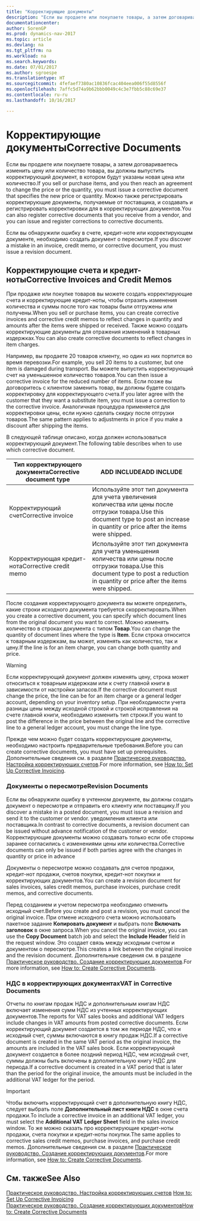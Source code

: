 ```yaml
---
title: "Корректирующие документы"
description: "Если вы продаете или покупаете товары, а затем договариваетесь изменить цену или количество товара, вы должны выпустить корректирующий документ, в котором будут указаны новая цена или количество. Можно также регистрировать корректирующие документы, получаемые от поставщика, и создавать и регистрировать корректировки для в корректирующих документов."
documentationcenter: 
author: SorenGP
ms.prod: dynamics-nav-2017
ms.topic: article
ms.devlang: na
ms.tgt_pltfrm: na
ms.workload: na
ms.search.keywords: 
ms.date: 07/01/2017
ms.author: sgroespe
ms.translationtype: HT
ms.sourcegitcommit: 4fefaef7380ac10836fcac404eea006f55d8556f
ms.openlocfilehash: 7affc5d74a9b62bbb0049c4c3e7fbb5c88c69e37
ms.contentlocale: ru-ru
ms.lasthandoff: 10/16/2017

---
```

# <a name="corrective-documents"></a><span data-ttu-id="37f75-104">Корректирующие документы</span><span class="sxs-lookup"><span data-stu-id="37f75-104">Corrective Documents</span></span>
<span data-ttu-id="37f75-105">Если вы продаете или покупаете товары, а затем договариваетесь изменить цену или количество товара, вы должны выпустить корректирующий документ, в котором будут указаны новая цена или количество.</span><span class="sxs-lookup"><span data-stu-id="37f75-105">If you sell or purchase items, and you then reach an agreement to change the price or the quantity, you must issue a corrective document that specifies the new price or quantity.</span></span> <span data-ttu-id="37f75-106">Можно также регистрировать корректирующие документы, получаемые от поставщика, и создавать и регистрировать корректировки для в корректирующих документов.</span><span class="sxs-lookup"><span data-stu-id="37f75-106">You can also register corrective documents that you receive from a vendor, and you can issue and register corrections to corrective documents.</span></span>  
  
 <span data-ttu-id="37f75-107">Если вы обнаружили ошибку в счете, кредит-ноте или корректирующем документе, необходимо создать документ о пересмотре.</span><span class="sxs-lookup"><span data-stu-id="37f75-107">If you discover a mistake in an invoice, credit memo, or corrective document, you must issue a revision document.</span></span>  
  
## <a name="corrective-invoices-and-credit-memos"></a><span data-ttu-id="37f75-108">Корректирующие счета и кредит-ноты</span><span class="sxs-lookup"><span data-stu-id="37f75-108">Corrective Invoices and Credit Memos</span></span>  
 <span data-ttu-id="37f75-109">При продаже или покупке товаров вы можете создать корректирующие счета и корректирующие кредит-ноты, чтобы отразить изменения количества и суммы после того как товары были отгружены или получены.</span><span class="sxs-lookup"><span data-stu-id="37f75-109">When you sell or purchase items, you can create corrective invoices and corrective credit memos to reflect changes in quantity and amounts after the items were shipped or received.</span></span> <span data-ttu-id="37f75-110">Также можно создать корректирующие документы для отражения изменений в товарных издержках.</span><span class="sxs-lookup"><span data-stu-id="37f75-110">You can also create corrective documents to reflect changes in item charges.</span></span>  
  
 <span data-ttu-id="37f75-111">Например, вы продаете 20 товаров клиенту, но один из них портится во время перевозки.</span><span class="sxs-lookup"><span data-stu-id="37f75-111">For example, you sell 20 items to a customer, but one item is damaged during transport.</span></span> <span data-ttu-id="37f75-112">Вы можете выпустить корректирующий счет на уменьшенное количество товаров.</span><span class="sxs-lookup"><span data-stu-id="37f75-112">You can then issue a corrective invoice for the reduced number of items.</span></span> <span data-ttu-id="37f75-113">Если позже вы договоритесь с клиентом заменить товар, вы должны будете создать корректировку для корректирующего счета.</span><span class="sxs-lookup"><span data-stu-id="37f75-113">If you later agree with the customer that they want a substitute item, you must issue a correction to the corrective invoice.</span></span> <span data-ttu-id="37f75-114">Аналогичная процедура применяется для корректировки цены, если нужно сделать скидку после отгрузки товаров.</span><span class="sxs-lookup"><span data-stu-id="37f75-114">The same pattern applies to adjustments in price if you make a discount after shipping the items.</span></span>  
  
 <span data-ttu-id="37f75-115">В следующей таблице описано, когда должен использоваться корректирующий документ.</span><span class="sxs-lookup"><span data-stu-id="37f75-115">The following table describes when to use which corrective document.</span></span>  
  
|<span data-ttu-id="37f75-116">Тип корректирующего документа</span><span class="sxs-lookup"><span data-stu-id="37f75-116">Corrective document type</span></span>|<span data-ttu-id="37f75-117">ADD INCLUDE<!--[!INCLUDE[bp_tabledescription](../../includes/bp_tabledescription_md.md)]--></span><span class="sxs-lookup"><span data-stu-id="37f75-117">ADD INCLUDE<!--[!INCLUDE[bp_tabledescription](../../includes/bp_tabledescription_md.md)]--></span></span>|  
|------------------------------|---------------------------------------|  
|<span data-ttu-id="37f75-118">Корректирующий счет</span><span class="sxs-lookup"><span data-stu-id="37f75-118">Corrective invoice</span></span>|<span data-ttu-id="37f75-119">Используйте этот тип документа для учета увеличения количества или цены после отгрузки товара.</span><span class="sxs-lookup"><span data-stu-id="37f75-119">Use this document type to post an increase in quantity or price after the items were shipped.</span></span>|  
|<span data-ttu-id="37f75-120">Корректирующая кредит-нота</span><span class="sxs-lookup"><span data-stu-id="37f75-120">Corrective credit memo</span></span>|<span data-ttu-id="37f75-121">Используйте этот тип документа для учета уменьшения количества или цены после отгрузки товара.</span><span class="sxs-lookup"><span data-stu-id="37f75-121">Use this document type to post a reduction in quantity or price after the items were shipped.</span></span>|  
  
 <span data-ttu-id="37f75-122">После создания корректирующего документа вы можете определить, какие строки исходного документа требуется скорректировать.</span><span class="sxs-lookup"><span data-stu-id="37f75-122">When you create a corrective document, you can specify which document lines from the original document you want to correct.</span></span> <span data-ttu-id="37f75-123">Можно изменять количество в строках документа с типом **Товар**.</span><span class="sxs-lookup"><span data-stu-id="37f75-123">You can change the quantity of document lines where the type is **Item**.</span></span> <span data-ttu-id="37f75-124">Если строка относится к товарным издержкам, вы может, изменять как количество, так и цену.</span><span class="sxs-lookup"><span data-stu-id="37f75-124">If the line is for an item charge, you can change both quantity and price.</span></span>  
  
> [!WARNING]  
>  <span data-ttu-id="37f75-125">Если корректирующий документ должен изменять цену, строка может относиться к товарным издержкам или к счету главной книги в зависимости от настройки запасов.</span><span class="sxs-lookup"><span data-stu-id="37f75-125">If the corrective document must change the price, the line can be for an item charge or a general ledger account, depending on your inventory setup.</span></span> <span data-ttu-id="37f75-126">При необходимости учета разницы цены между исходной строкой и строкой исправления на счете главной книги, необходимо изменить тип строки.</span><span class="sxs-lookup"><span data-stu-id="37f75-126">If you want to post the difference in the price between the original line and the corrective line to a general ledger account, you must change the line type.</span></span>  
  
 <span data-ttu-id="37f75-127">Прежде чем можно будет создать корректирующие документы, необходимо настроить предварительные требования.</span><span class="sxs-lookup"><span data-stu-id="37f75-127">Before you can create corrective documents, you must have set up prerequisites.</span></span> <span data-ttu-id="37f75-128">Дополнительные сведения см. в разделе [Практическое руководство. Настройка корректирующих счетов](how-to-set-up-corrective-invoicing.md).</span><span class="sxs-lookup"><span data-stu-id="37f75-128">For more information, see [How to: Set Up Corrective Invoicing](how-to-set-up-corrective-invoicing.md).</span></span>  
  
### <a name="revision-documents"></a><span data-ttu-id="37f75-129">Документы о пересмотре</span><span class="sxs-lookup"><span data-stu-id="37f75-129">Revision Documents</span></span>  
 <span data-ttu-id="37f75-130">Если вы обнаружили ошибку в учтенном документе, вы должны создать документ о пересмотре и отправить его клиенту или поставщику.</span><span class="sxs-lookup"><span data-stu-id="37f75-130">If you discover a mistake in a posted document, you must issue a revision and send it to the customer or vendor.</span></span> <span data-ttu-id="37f75-131">уведомления клиента или поставщика.</span><span class="sxs-lookup"><span data-stu-id="37f75-131">In contrast to corrective documents, a revision document can be issued without advance notification of the customer or vendor.</span></span> <span data-ttu-id="37f75-132">Корректирующие документы можно создавать только если обе стороны заранее согласились с изменениями цены или количества.</span><span class="sxs-lookup"><span data-stu-id="37f75-132">Corrective documents can only be issued if both parties agree with the changes in quantity or price in advance</span></span>  
  
 <span data-ttu-id="37f75-133">Документы о пересмотре можно создавать для счетов продажи, кредит-нот продажи, счетов покупки, кредит-нот покупки и корректирующих документов.</span><span class="sxs-lookup"><span data-stu-id="37f75-133">You can create a revision document for sales invoices, sales credit memos, purchase invoices, purchase credit memos, and corrective documents.</span></span>  
  
 <span data-ttu-id="37f75-134">Перед созданием и учетом пересмотра необходимо отменить исходный счет.</span><span class="sxs-lookup"><span data-stu-id="37f75-134">Before you create and post a revision, you must cancel the original invoice.</span></span> <span data-ttu-id="37f75-135">При отмене исходного счета можно использовать пакетное задание **Копировать документ** и выбрать поле **Включать заголовок** в окне запроса.</span><span class="sxs-lookup"><span data-stu-id="37f75-135">When you cancel the original invoice, you can use the **Copy Document** batch job and select the **Include Header** field in the request window.</span></span> <span data-ttu-id="37f75-136">Это создает связь между исходным счетом и документом о пересмотре.</span><span class="sxs-lookup"><span data-stu-id="37f75-136">This creates a link between the original invoice and the revision document.</span></span> <span data-ttu-id="37f75-137">Дополнительные сведения см. в разделе [Практическое руководство. Создание корректирующих документов](how-to-create-corrective-documents.md).</span><span class="sxs-lookup"><span data-stu-id="37f75-137">For more information, see [How to: Create Corrective Documents](how-to-create-corrective-documents.md).</span></span>  
  
### <a name="vat-in-corrective-documents"></a><span data-ttu-id="37f75-138">НДС в корректирующих документах</span><span class="sxs-lookup"><span data-stu-id="37f75-138">VAT in Corrective Documents</span></span>  
 <span data-ttu-id="37f75-139">Отчеты по книгам продаж НДС и дополнительным книгам НДС включает изменения сумм НДС из учтенных корректирующих документов.</span><span class="sxs-lookup"><span data-stu-id="37f75-139">The reports for VAT sales books and additional VAT ledgers include changes in VAT amounts from posted corrective documents.</span></span> <span data-ttu-id="37f75-140">Если корректирующий документ создается в том же периоде НДС, что и исходный счет, суммы включаются в книгу продаж НДС.</span><span class="sxs-lookup"><span data-stu-id="37f75-140">If a corrective document is created in the same VAT period as the original invoice, the amounts are included in the VAT sales book.</span></span> <span data-ttu-id="37f75-141">Если корректирующий документ создается в более поздний период НДС, чем исходный счет, суммы должны быть включены в дополнительную книгу НДС для периода.</span><span class="sxs-lookup"><span data-stu-id="37f75-141">If a corrective document is created in a VAT period that is later than the period for the original invoice, the amounts must be included in the additional VAT ledger for the period.</span></span>  
  
> [!IMPORTANT]  
>  <span data-ttu-id="37f75-142">Чтобы включить корректирующий счет в дополнительную книгу НДС, следует выбрать поле **Дополнительный лист книги НДС** в окне счета продажи.</span><span class="sxs-lookup"><span data-stu-id="37f75-142">To include a corrective invoice in an additional VAT ledger, you must select the **Additional VAT Ledger Sheet** field in the sales invoice window.</span></span> <span data-ttu-id="37f75-143">То же можно сказать про корректирующие кредит-ноты продажи, счета покупки и кредит-ноты покупки.</span><span class="sxs-lookup"><span data-stu-id="37f75-143">The same applies to corrective sales credit memos, purchase invoices, and purchase credit memos.</span></span> <span data-ttu-id="37f75-144">Дополнительные сведения см. в разделе [Практическое руководство. Создание корректирующих документов](how-to-create-corrective-documents.md).</span><span class="sxs-lookup"><span data-stu-id="37f75-144">For more information, see [How to: Create Corrective Documents](how-to-create-corrective-documents.md).</span></span>  
  
## <a name="see-also"></a><span data-ttu-id="37f75-145">См. также</span><span class="sxs-lookup"><span data-stu-id="37f75-145">See Also</span></span>  
 <span data-ttu-id="37f75-146">[Практическое руководство. Настройка корректирующих счетов](how-to-set-up-corrective-invoicing.md) </span><span class="sxs-lookup"><span data-stu-id="37f75-146">[How to: Set Up Corrective Invoicing](how-to-set-up-corrective-invoicing.md) </span></span>  
 [<span data-ttu-id="37f75-147">Практическое руководство. Создание корректирующих документов</span><span class="sxs-lookup"><span data-stu-id="37f75-147">How to: Create Corrective Documents</span></span>](how-to-create-corrective-documents.md)
